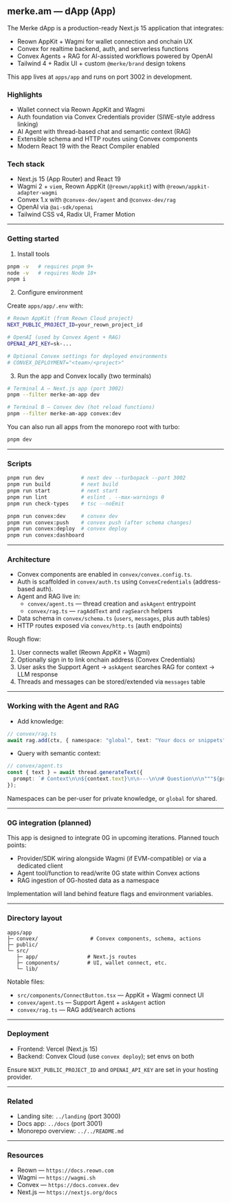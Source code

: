 ## merke.am — dApp (App)

The Merke dApp is a production-ready Next.js 15 application that integrates:

- Reown AppKit + Wagmi for wallet connection and onchain UX
- Convex for realtime backend, auth, and serverless functions
- Convex Agents + RAG for AI-assisted workflows powered by OpenAI
- Tailwind 4 + Radix UI + custom `@merke/brand` design tokens

This app lives at `apps/app` and runs on port 3002 in development.

### Highlights

- Wallet connect via Reown AppKit and Wagmi
- Auth foundation via Convex Credentials provider (SIWE-style address linking)
- AI Agent with thread-based chat and semantic context (RAG)
- Extensible schema and HTTP routes using Convex components
- Modern React 19 with the React Compiler enabled

### Tech stack

- Next.js 15 (App Router) and React 19
- Wagmi 2 + `viem`, Reown AppKit (`@reown/appkit`) with `@reown/appkit-adapter-wagmi`
- Convex 1.x with `@convex-dev/agent` and `@convex-dev/rag`
- OpenAI via `@ai-sdk/openai`
- Tailwind CSS v4, Radix UI, Framer Motion

---

### Getting started

1) Install tools

```bash
pnpm -v   # requires pnpm 9+
node -v   # requires Node 18+
pnpm i
```

2) Configure environment

Create `apps/app/.env` with:

```bash
# Reown AppKit (from Reown Cloud project)
NEXT_PUBLIC_PROJECT_ID=your_reown_project_id

# OpenAI (used by Convex Agent + RAG)
OPENAI_API_KEY=sk-...

# Optional Convex settings for deployed environments
# CONVEX_DEPLOYMENT="<team>/<project>"
```

3) Run the app and Convex locally (two terminals)

```bash
# Terminal A – Next.js app (port 3002)
pnpm --filter merke-am-app dev

# Terminal B – Convex dev (hot reload functions)
pnpm --filter merke-am-app convex:dev
```

You can also run all apps from the monorepo root with turbo:

```bash
pnpm dev
```

---

### Scripts

```bash
pnpm run dev            # next dev --turbopack --port 3002
pnpm run build          # next build
pnpm run start          # next start
pnpm run lint           # eslint . --max-warnings 0
pnpm run check-types    # tsc --noEmit

pnpm run convex:dev     # convex dev
pnpm run convex:push    # convex push (after schema changes)
pnpm run convex:deploy  # convex deploy
pnpm run convex:dashboard
```

---

### Architecture

- Convex components are enabled in `convex/convex.config.ts`.
- Auth is scaffolded in `convex/auth.ts` using `ConvexCredentials` (address-based auth).
- Agent and RAG live in:
  - `convex/agent.ts` — thread creation and `askAgent` entrypoint
  - `convex/rag.ts` — `ragAddText` and `ragSearch` helpers
- Data schema in `convex/schema.ts` (`users`, `messages`, plus auth tables)
- HTTP routes exposed via `convex/http.ts` (auth endpoints)

Rough flow:

1. User connects wallet (Reown AppKit + Wagmi)
2. Optionally sign in to link onchain address (Convex Credentials)
3. User asks the Support Agent → `askAgent` searches RAG for context → LLM response
4. Threads and messages can be stored/extended via `messages` table

---

### Working with the Agent and RAG

- Add knowledge:

```ts
// convex/rag.ts
await rag.add(ctx, { namespace: "global", text: "Your docs or snippets" });
```

- Query with semantic context:

```ts
// convex/agent.ts
const { text } = await thread.generateText({
  prompt: `# Context\n\n${context.text}\n\n---\n\n# Question\n\n"""${prompt}"""`
});
```

Namespaces can be per-user for private knowledge, or `global` for shared.

---

### 0G integration (planned)

This app is designed to integrate 0G in upcoming iterations. Planned touch points:

- Provider/SDK wiring alongside Wagmi (if EVM-compatible) or via a dedicated client
- Agent tool/function to read/write 0G state within Convex actions
- RAG ingestion of 0G-hosted data as a namespace

Implementation will land behind feature flags and environment variables.

---

### Directory layout

```
apps/app
├─ convex/                 # Convex components, schema, actions
├─ public/
└─ src/
   ├─ app/                # Next.js routes
   ├─ components/         # UI, wallet connect, etc.
   └─ lib/
```

Notable files:

- `src/components/ConnectButton.tsx` — AppKit + Wagmi connect UI
- `convex/agent.ts` — Support Agent + `askAgent` action
- `convex/rag.ts` — RAG add/search actions

---

### Deployment

- Frontend: Vercel (Next.js 15)
- Backend: Convex Cloud (use `convex deploy`); set envs on both

Ensure `NEXT_PUBLIC_PROJECT_ID` and `OPENAI_API_KEY` are set in your hosting provider.

---

### Related

- Landing site: `../landing` (port 3000)
- Docs app: `../docs` (port 3001)
- Monorepo overview: `../../README.md`

---

### Resources

- Reown — `https://docs.reown.com`
- Wagmi — `https://wagmi.sh`
- Convex — `https://docs.convex.dev`
- Next.js — `https://nextjs.org/docs`
